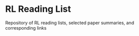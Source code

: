 # RL Reading List
Repository of RL reading lists, selected paper summaries, and corresponding links
